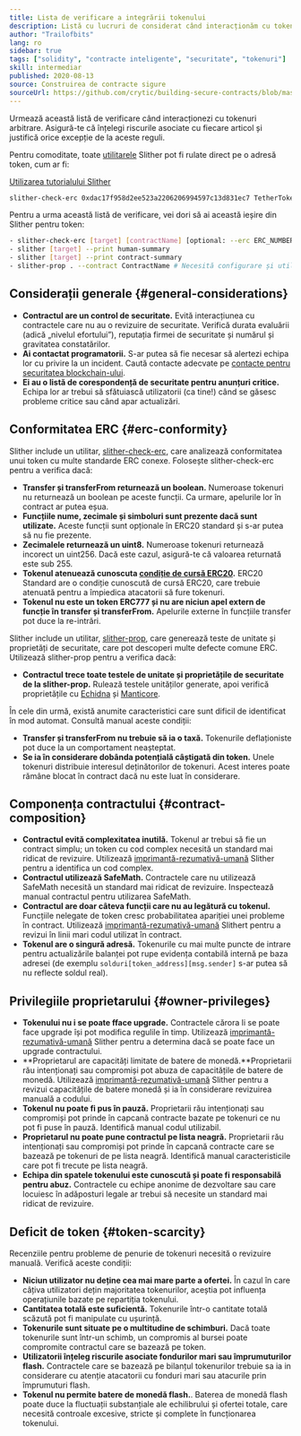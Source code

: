 ```yaml
---
title: Lista de verificare a integrării tokenului
description: Listă cu lucruri de considerat când interacționăm cu tokenuri
author: "Trailofbits"
lang: ro
sidebar: true
tags: ["solidity", "contracte inteligente", "securitate", "tokenuri"]
skill: intermediar
published: 2020-08-13
source: Construirea de contracte sigure
sourceUrl: https://github.com/crytic/building-secure-contracts/blob/master/development-guidelines/token_integration.md
---
```


Urmează această listă de verificare când interacționezi cu tokenuri arbitrare. Asigură-te că înțelegi riscurile asociate cu fiecare articol și justifică orice excepție de la aceste reguli.

Pentru comoditate, toate [utilitarele](https://github.com/crytic/slither#tools) Slither pot fi rulate direct pe o adresă token, cum ar fi:

[Utilizarea tutorialului Slither](/developers/tutorials/how-to-use-slither-to-find-smart-contract-bugs/)

```bash
slither-check-erc 0xdac17f958d2ee523a2206206994597c13d831ec7 TetherToken
```

Pentru a urma această listă de verificare, vei dori să ai această ieșire din Slither pentru token:

```bash
- slither-check-erc [target] [contractName] [optional: --erc ERC_NUMBER]
- slither [target] --print human-summary
- slither [target] --print contract-summary
- slither-prop . --contract ContractName # Necesită configurare și utilizarea Echidna și Manticore
```

## Considerații generale {#general-considerations}

- **Contractul are un control de securitate.** Evită interacțiunea cu contractele care nu au o revizuire de securitate. Verifică durata evaluării (adică „nivelul efortului”), reputația firmei de securitate și numărul și gravitatea constatărilor.
- **Ai contactat programatorii.** S-ar putea să fie necesar să alertezi echipa lor cu privire la un incident. Caută contacte adecvate pe [contacte pentru securitatea blockchain-ului](https://github.com/crytic/blockchain-security-contacts).
- **Ei au o listă de corespondență de securitate pentru anunțuri critice.** Echipa lor ar trebui să sfătuiască utilizatorii (ca tine!) când se găsesc probleme critice sau când apar actualizări.

## Conformitatea ERC {#erc-conformity}

Slither include un utilitar, [slither-check-erc](https://github.com/crytic/slither/wiki/ERC-Conformance), care analizează conformitatea unui token cu multe standarde ERC conexe. Folosește slither-check-erc pentru a verifica dacă:

- **Transfer și transferFrom returnează un boolean.** Numeroase tokenuri nu returnează un boolean pe aceste funcții. Ca urmare, apelurile lor în contract ar putea eșua.
- **Funcțiile nume, zecimale și simboluri sunt prezente dacă sunt utilizate.** Aceste funcții sunt opționale în ERC20 standard și s-ar putea să nu fie prezente.
- **Zecimalele returnează un uint8.** Numeroase tokenuri returnează incorect un uint256. Dacă este cazul, asigură-te că valoarea returnată este sub 255.
- **Tokenul atenuează cunoscuta [condiție de cursă ERC20](https://github.com/cloiinkcoin/EIPs/issues/20#issuecomment-263524729).** ERC20 Standard are o condiție cunoscută de cursă ERC20, care trebuie atenuată pentru a împiedica atacatorii să fure tokenuri.
- **Tokenul nu este un token ERC777 și nu are niciun apel extern de funcție în transfer și transferFrom.** Apelurile externe în funcțiile transfer pot duce la re-intrări.

Slither include un utilitar, [slither-prop](https://github.com/crytic/slither/wiki/Property-generation), care generează teste de unitate și proprietăți de securitate, care pot descoperi multe defecte comune ERC. Utilizează slither-prop pentru a verifica dacă:

- **Contractul trece toate testele de unitate și proprietățile de securitate de la slither-prop.** Rulează testele unităților generate, apoi verifică proprietățile cu [Echidna](https://github.com/crytic/echidna) și [Manticore](https://manticore.readthedocs.io/en/latest/verifier.html).

În cele din urmă, există anumite caracteristici care sunt dificil de identificat în mod automat. Consultă manual aceste condiții:

- **Transfer și transferFrom nu trebuie să ia o taxă.** Tokenurile deflaționiste pot duce la un comportament neașteptat.
- **Se ia în considerare dobânda potențială câștigată din token.** Unele tokenuri distribuie interesul deținătorilor de tokenuri. Acest interes poate rămâne blocat în contract dacă nu este luat în considerare.

## Componența contractului {#contract-composition}

- **Contractul evită complexitatea inutilă.** Tokenul ar trebui să fie un contract simplu; un token cu cod complex necesită un standard mai ridicat de revizuire. Utilizează [imprimantă-rezumativă-umană](https://github.com/crytic/slither/wiki/Printer-documentation#human-summary) Slither pentru a identifica un cod complex.
- **Contractul utilizează SafeMath.** Contractele care nu utilizează SafeMath necesită un standard mai ridicat de revizuire. Inspectează manual contractul pentru utilizarea SafeMath.
- **Contractul are doar câteva funcții care nu au legătură cu tokenul.** Funcțiile nelegate de token cresc probabilitatea apariției unei probleme în contract. Utilizează [imprimantă-rezumativă-umană](https://github.com/crytic/slither/wiki/Printer-documentation#contract-summary) Slithert pentru a revizui în linii mari codul utilizat în contract.
- **Tokenul are o singură adresă.** Tokenurile cu mai multe puncte de intrare pentru actualizările balanței pot rupe evidența contabilă internă pe baza adresei (de exemplu `solduri[token_address][msg.sender]` s-ar putea să nu reflecte soldul real).

## Privilegiile proprietarului {#owner-privileges}

- **Tokenului nu i se poate fface upgrade.** Contractele cărora li se poate face upgrade își pot modifica regulile în timp. Utilizează [imprimantă-rezumativă-umană](https://github.com/crytic/slither/wiki/Printer-documentation#contract-summary) Slither pentru a determina dacă se poate face un upgrade contractului.
- **Proprietarul are capacități limitate de batere de monedă.**Proprietarii rău intenționați sau compromiși pot abuza de capacitățile de batere de monedă. Utilizează [imprimantă-rezumativă-umană](https://github.com/crytic/slither/wiki/Printer-documentation#contract-summary) Slither pentru a revizui capacitățile de batere monedă și ia în considerare revizuirea manuală a codului.
- **Tokenul nu poate fi pus în pauză.** Proprietarii rău intenționați sau compromiși pot prinde în capcană contracte bazate pe tokenuri ce nu pot fi puse în pauză. Identifică manual codul utilizabil.
- **Proprietarul nu poate pune contractul pe lista neagră.** Proprietarii rău intenționați sau compromiși pot prinde în capcană contracte care se bazează pe tokenuri de pe lista neagră. Identifică manual caracteristicile care pot fi trecute pe lista neagră.
- **Echipa din spatele tokenului este cunoscută și poate fi responsabilă pentru abuz.** Contractele cu echipe anonime de dezvoltare sau care locuiesc în adăposturi legale ar trebui să necesite un standard mai ridicat de revizuire.

## Deficit de token {#token-scarcity}

Recenziile pentru probleme de penurie de tokenuri necesită o revizuire manuală. Verifică aceste condiții:

- **Niciun utilizator nu deține cea mai mare parte a ofertei.** În cazul în care câțiva utilizatori dețin majoritatea tokenurilor, aceștia pot influența operațiunile bazate pe repartiția tokenului.
- **Cantitatea totală este suficientă.** Tokenurile într-o cantitate totală scăzută pot fi manipulate cu ușurință.
- **Tokenurile sunt situate pe o multitudine de schimburi.** Dacă toate tokenurile sunt într-un schimb, un compromis al bursei poate compromite contractul care se bazează pe token.
- **Utilizatorii înțeleg riscurile asociate fondurilor mari sau împrumuturilor flash.** Contractele care se bazează pe bilanțul tokenurilor trebuie sa ia in considerare cu atenție atacatorii cu fonduri mari sau atacurile prin împrumuturi flash.
- **Tokenul nu permite batere de monedă flash.**. Baterea de monedă flash poate duce la fluctuații substanțiale ale echilibrului și ofertei totale, care necesită controale excesive, stricte și complete în funcționarea tokenului.
